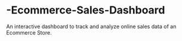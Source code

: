 # -Ecommerce-Sales-Dashboard
An interactive dashboard to track and analyze online sales data of an Ecommerce Store.
